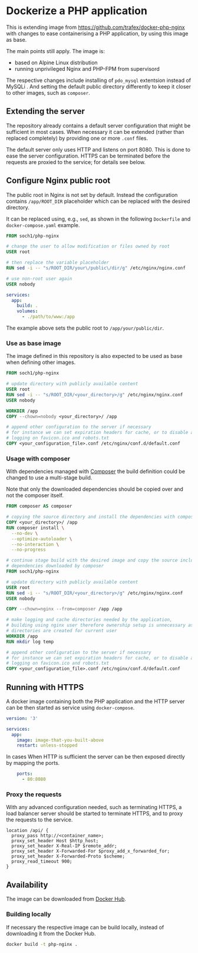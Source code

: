 # Dockerize a PHP application

This is extending image from https://github.com/trafex/docker-php-nginx with
changes to ease containerising a PHP application, by using this image as base.

The main points still apply. The image is:

* based on Alpine Linux distribution
* running unprivileged Nginx and PHP-FPM from supervisord

The respective changes include installing of `pdo_mysql` extentsion instead of
MySQLi . And setting the default public directory differently to keep it closer
to other images, such as `composer`.

## Extending the server

The repository already contains a default server configuration that might be
sufficient in most cases. When necessary it can be extended (rather than
replaced completely) by providing one or more `.conf` files.

The default server only uses HTTP and listens on port 8080. This is done to ease
the server configuration. HTTPS can be terminated before the requests are
proxied to the service; for details see below.

## Configure Nginx public root

The public root in Nginx is not set by default. Instead the configuration
contains `/app/ROOT_DIR` placeholder which can be replaced with the desired
directory.

It can be replaced using, e.g., `sed`, as shown in the following `Dockerfile`
and `docker-compose.yaml` example.

```dockerfile
FROM soch1/php-nginx

# change the user to allow modification or files owned by root
USER root

# then replace the variable placeholder
RUN sed -i -- "s/ROOT_DIR/your\/public\/dir/g" /etc/nginx/nginx.conf

# use non-root user again
USER nobody

```

```yaml
services:
  app:
    build: .
    volumes:
      - ./path/to/www:/app
```

The example above sets the public root to `/app/your/public/dir`.

### Use as base image

The image defined in this repository is also expected to be used as base when
defining other images.

```Dockerfile
FROM soch1/php-nginx

# update directory with publicly available content
USER root
RUN sed -i -- "s/ROOT_DIR/<your_directory>/g" /etc/nginx/nginx.conf
USER nobody

WORKDIR /app
COPY --chown=nobody <your_directory>/ /app

# append other configuration to the server if necessary
# for instance we can set expiration headers for cache, or to disable access
# logging on favicon.ico and robots.txt
COPY <your_configuration_file>.conf /etc/nginx/conf.d/default.conf
```

### Usage with composer

With dependencies managed with [Composer](https://getcomposer.org/) the build
definition could be changed to use a multi-stage build.

Note that only the downloaded dependencies should be copied over and not the
composer itself.

```Dockerfile
FROM composer AS composer

# copying the source directory and install the dependencies with composer
COPY <your_directory>/ /app
RUN composer install \
  --no-dev \
  --optimize-autoloader \
  --no-interaction \
  --no-progress

# continue stage build with the desired image and copy the source including the
# dependencies downloaded by composer
FROM soch1/php-nginx

# update directory with publicly available content
USER root
RUN sed -i -- "s/ROOT_DIR/<your_directory>/g" /etc/nginx/nginx.conf
USER nobody

COPY --chown=nginx --from=composer /app /app

# make logging and cache directories needed by the application,
# building using nginx user therefore ownership setup is unnecessary as the
# directories are created for current user
WORKDIR /app
RUN mkdir log temp

# append other configuration to the server if necessary
# for instance we can set expiration headers for cache, or to disable access
# logging on favicon.ico and robots.txt
COPY <your_configuration_file>.conf /etc/nginx/conf.d/default.conf
```

## Running with HTTPS

A docker image containing both the PHP application and the HTTP server can be
then started as service using `docker-compose`.

```yaml
version: '3'

services:
  app:
    image: image-that-you-built-above
    restart: unless-stopped
```

In cases When HTTP is sufficient the server can be then exposed directly by
mapping the ports.

```yaml
    ports:
      - 80:8080
```

### Proxy the requests

With any advanced configuration needed, such as terminating HTTPS, a load
balancer server should be started to terminate HTTPS, and to proxy the requests
to the service.

```
location /api/ {
  proxy_pass http://<container_name>;
  proxy_set_header Host $http_host;
  proxy_set_header X-Real-IP $remote_addr;
  proxy_set_header X-Forwarded-For $proxy_add_x_forwarded_for;
  proxy_set_header X-Forwarded-Proto $scheme;
  proxy_read_timeout 900;
}
```

## Availability

The image can be downloaded from [Docker Hub](https://hub.docker.com/r/soch1/php-nginx).

### Building locally

If necessary the respective image can be build locally, instead of downloading
it from the Docker Hub.

```bash
docker build -t php-nginx .
```
